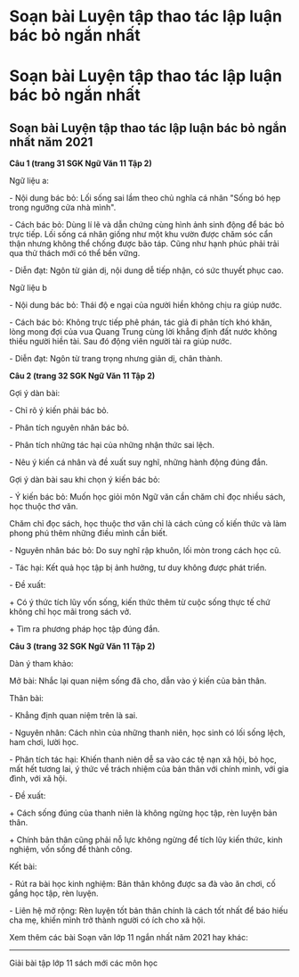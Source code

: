 # Soạn bài Luyện tập thao tác lập luận bác bỏ ngắn nhất

# Soạn bài Luyện tập thao tác lập luận bác bỏ ngắn nhất

## Soạn bài Luyện tập thao tác lập luận bác bỏ ngắn nhất năm 2021

**Câu 1 (trang 31 SGK Ngữ Văn 11 Tập 2)**

Ngữ liệu a: 

\- Nội dung bác bỏ: Lối sống sai lầm theo chủ nghĩa cá nhân "Sống bó hẹp trong ngưỡng cửa nhà mình". 

\- Cách bác bỏ: Dùng lí lẽ và dẫn chứng cùng hình ảnh sinh động để bác bỏ trực tiếp. Lối sống cá nhân giống như một khu vườn được chăm sóc cẩn thận nhưng không thể chống được bão táp. Cũng như hạnh phúc phải trải qua thử thách mới có thể bền vững. 

\- Diễn đạt: Ngôn từ giản dị, nội dung dễ tiếp nhận, có sức thuyết phục cao. 

Ngữ liệu b 

\- Nội dung bác bỏ: Thái độ e ngại của người hiền không chịu ra giúp nước. 

\- Cách bác bỏ: Không trực tiếp phê phán, tác giả đi phân tích khó khăn, lòng mong đợi của vua Quang Trung cùng lời khẳng định đất nước không thiếu người hiền tài. Sau đó động viên người tài ra giúp nước. 

\- Diễn đạt: Ngôn từ trang trọng nhưng giản dị, chân thành. 

**Câu 2 (trang 32 SGK Ngữ Văn 11 Tập 2)**

Gợi ý dàn bài: 

\- Chỉ rõ ý kiến phải bác bỏ. 

\- Phân tích nguyên nhân bác bỏ. 

\- Phân tích những tác hại của những nhận thức sai lệch. 

\- Nêu ý kiến cá nhân và đề xuất suy nghĩ, những hành động đúng đắn. 

Gợi ý dàn bài sau khi chọn ý kiến bác bỏ: 

\- Ý kiến bác bỏ: Muốn học giỏi môn Ngữ văn cần chăm chỉ đọc nhiều sách, học thuộc thơ văn. 

Chăm chỉ đọc sách, học thuộc thơ văn chỉ là cách củng cố kiến thức và làm phong phú thêm những điều mình cần biết. 

\- Nguyên nhân bác bỏ: Do suy nghĩ rập khuôn, lối mòn trong cách học cũ. 

\- Tác hại: Kết quả học tập bị ảnh hưởng, tư duy không được phát triển. 

\- Đề xuất: 

\+ Có ý thức tích lũy vốn sống, kiến thức thêm từ cuộc sống thực tế chứ không chỉ học mãi trong sách vở. 

\+ Tìm ra phương pháp học tập đúng đắn. 

**Câu 3 (trang 32 SGK Ngữ Văn 11 Tập 2)**

Dàn ý tham khảo: 

Mở bài: Nhắc lại quan niệm sống đã cho, dẫn vào ý kiến của bản thân. 

Thân bài: 

\- Khẳng định quan niệm trên là sai. 

\- Nguyên nhân: Cách nhìn của những thanh niên, học sinh có lối sống lệch, ham chơi, lười học. 

\- Phân tích tác hại: Khiến thanh niên dễ sa vào các tệ nạn xã hội, bỏ học, mất hết tương lai, ý thức về trách nhiệm của bản thân với chính mình, với gia đình, với xã hội. 

\- Đề xuất: 

\+ Cách sống đúng của thanh niên là không ngừng học tập, rèn luyện bản thân. 

\+ Chính bản thân cũng phải nỗ lực không ngừng để tích lũy kiến thức, kinh nghiệm, vốn sống để thành công. 

Kết bài: 

\- Rút ra bài học kinh nghiệm: Bản thân không được sa đà vào ăn chơi, cố gắng học tập, rèn luyện. 

\- Liên hệ mở rộng: Rèn luyện tốt bản thân chính là cách tốt nhất để báo hiếu cha mẹ, khiến mình trở thành người có ích cho xã hội. 

Xem thêm các bài Soạn văn lớp 11 ngắn nhất năm 2021 hay khác:

* * *

Giải bài tập lớp 11 sách mới các môn học
